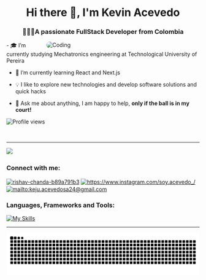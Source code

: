 <h1 align="center">Hi there 👋, I'm Kevin Acevedo</h1>
<h3 align="center">👨🏻‍💻A passionate FullStack Developer from Colombia</h3>
<img align="right" alt="Coding" width="400"  Style="border-radius: 15px" src="https://media4.giphy.com/media/WtTnAfZn6aVJfBzlN3/giphy.gif?cid=790b7611ad9cea8bedcb0e05bbac7bd939a590493d3981c1&rid=giphy.gif&ct=g">
- 🎓 I’m currently studying Mechatronics engineering at Technological University of Pereira

- 🌱 I’m currently learning React and Next.js

- 💡 I like to explore new technologies and develop software solutions and quick hacks

- 💬 Ask me about anything, I am happy to help, **only if the ball is in my court!**

<p align="left"> <img src="https://komarev.com/ghpvc/?username=kevinAcevedo240&color=green" alt="Profile views" /> </p>

</br>
<hr>

<img height='200em' src='https://github-readme-stats.vercel.app/api?username=kevinAcevedo240&show_icons=true&theme=dark)](https://github.com/anuraghazra/github-readme-stats'/>

<h3 align="left">Connect with me:</h3>
<p align="left">
<a href="https://www.linkedin.com/in/kevin-julian-acevedo-salazar-8b03051a4/" target="blank"><img align="center" src="https://raw.githubusercontent.com/rahuldkjain/github-profile-readme-generator/master/src/images/icons/Social/linked-in-alt.svg" alt="rishav-chanda-b89a791b3" height="30" width="40" style="max-width: 100%;"></a>
  <a href="https://www.instagram.com/soy.acevedo_/" target="blank"><img align="center" src="https://www.vectorlogo.zone/logos/instagram/instagram-icon.svg" alt="https://www.instagram.com/soy.acevedo_/" height="40" width="40" /></a>
<a href="mailto:keju.acevedosa24@gmail.com" target="blank"><img align="center" src="https://www.vectorlogo.zone/logos/gmail/gmail-ar21.svg" alt="mailto:keju.acevedosa24@gmail.com" height="55" width="100" /></a>
</p>

<h3 align="left">Languages, Frameworks and Tools:</h3>

[![My Skills](https://skillicons.dev/icons?i=azure,bootstrap,visualstudio,vscode,net,cs,git,angular,html,css,postman,photoshop,figma,typescript,react)](https://skillicons.dev)<br/>



<hr>

![Snake animation](https://github.com/kevinAcevedo240/kevinAcevedo240/blob/output/github-contribution-grid-snake.svg)

